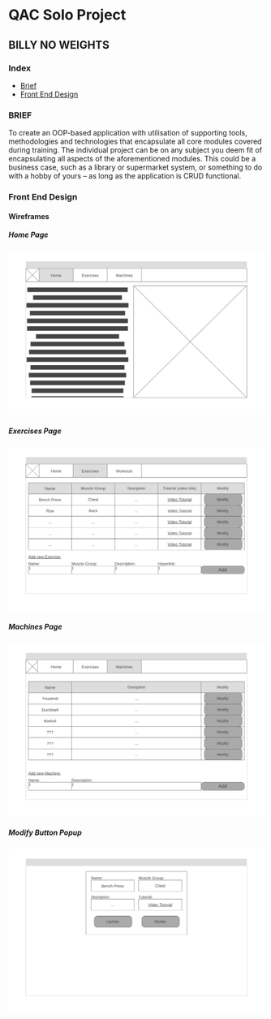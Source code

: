 # QAC Solo Project
## BILLY NO WEIGHTS

### Index
* [Brief](#brief)
* [Front End Design](#FE)

<a name="brief"></a>
### BRIEF
To create an OOP-based application with utilisation of supporting tools, methodologies and technologies that encapsulate all core modules covered during training. The individual project can be on any subject you deem fit of encapsulating all aspects of the aforementioned modules. This could be a business case, such as a library or supermarket system, or something to do with a hobby of yours – as long as the application is CRUD functional. 

<a name="FE"></a>
### Front End Design
#### Wireframes
##### Home Page
![Home page Wireframe](/Documentation/Homepage.png)
##### Exercises Page
![Exercises page Wireframe](/Documentation/ExercisesPage.png)
##### Machines Page
![Machines page Wireframe](/Documentation/MachinesPage.png)
##### Modify Button Popup
![Modify Button Popup Wireframe](/Documentation/ModifyPopup.png)
